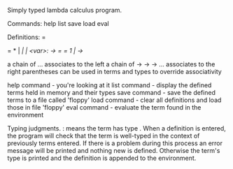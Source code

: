Simply typed lambda calculus program.

Commands: help list save load eval

Definitions: <letter> = <term>

<term> = * | <var> | <term> <term> | \<var>:<type> -> <term>
<var> = <letter>
<type> = 1 | <type> -> <type>

a chain of <term> <term> <term> ... associates to the left
a chain of <type> -> <type> -> <type> -> ... associates to the right
parentheses can be used in terms and types to override associativity

help command - you're looking at it
list command - display the defined terms held in memory and their types
save command - save the defined terms to a file called 'floppy'
load command - clear all definitions and load those in file 'floppy'
eval <letter> command - evaluate the term <letter> found in the environment

Typing judgments. <term> : <type> means the term <term> has type <type>.
When a definition is entered, the program will check that the term is
well-typed in the context of previously terms entered. If there is a problem
during this process an error message will be printed and nothing new is
defined. Otherwise the term's type is printed and the definition is appended to
the environment.
